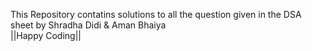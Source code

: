 This Repository contatins solutions to all the question given in the DSA sheet by Shradha Didi & Aman Bhaiya<Br/>
||Happy Coding||
